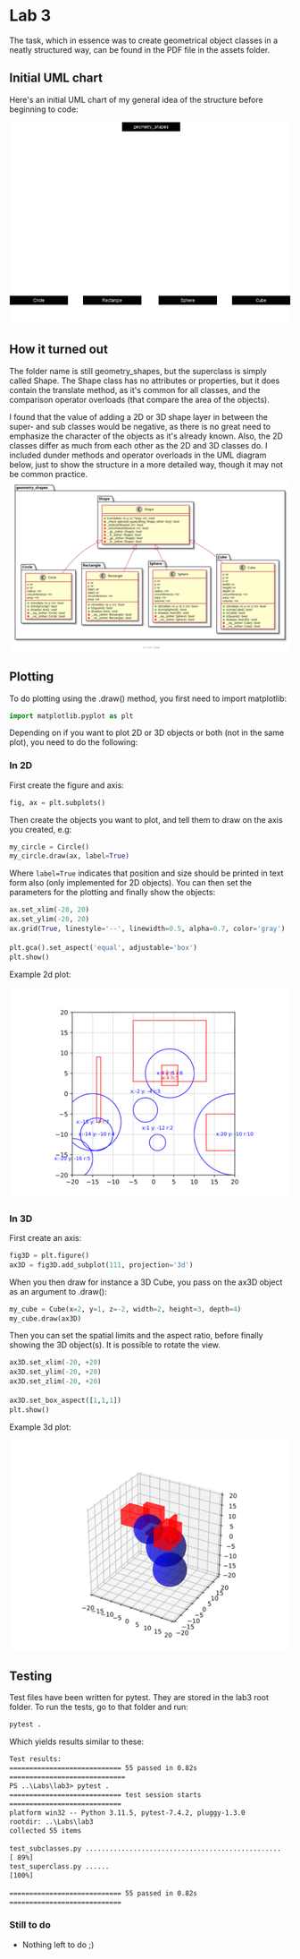 # Lab 3

The task, which in essence was to create geometrical object classes in a neatly structured way, can be found in the PDF file in the assets folder.

## Initial UML chart
Here's an initial UML chart of my general idea of the structure before beginning to code:

![Initial UML Diagram](./assets/Labb3UML.drawio.png)

## How it turned out
The folder name is still geometry_shapes, but the superclass is simply called Shape. The Shape class has no attributes or properties, but it does contain the translate method, as it's common for all classes, and the comparison operator overloads (that compare the area of the objects).

I found that the value of adding a 2D or 3D shape layer in between the super- and sub classes would be negative, as there is no great need to emphasize the character of the objects as it's already known. Also, the 2D classes  differ as much from each other as the 2D and 3D classes do. I included dunder methods and operator overloads in the UML diagram below, just to show the structure in a more detailed way, though it may not be common practice.
![Final UML Diagram](./assets/uml.svg)

## Plotting
To do plotting using the .draw() method, you first need to import matplotlib:
```python
import matplotlib.pyplot as plt
```
Depending on if you want to plot 2D or 3D objects or both (not in the same plot), you need to do the following:
### In 2D
First create the figure and axis:
```python
fig, ax = plt.subplots()
```

Then create the objects you want to plot, and tell them to draw on the axis you created, e.g:

```python
my_circle = Circle()
my_circle.draw(ax, label=True)
```

Where ``label=True`` indicates that position and size should be printed in text form also (only implemented for 2D objects). You can then set the parameters for the plotting and finally show the objects:

```python
ax.set_xlim(-20, 20)
ax.set_ylim(-20, 20)
ax.grid(True, linestyle='--', linewidth=0.5, alpha=0.7, color='gray')

plt.gca().set_aspect('equal', adjustable='box')
plt.show()
```
Example 2d plot:

![Example 2D plot](./assets/2dplot.svg)


### In 3D
First create an axis:
```python
fig3D = plt.figure()
ax3D = fig3D.add_subplot(111, projection='3d')
```

When you then draw for instance a 3D Cube, you pass on the ax3D object as an argument to .draw():
```python
my_cube = Cube(x=2, y=1, z=-2, width=2, height=3, depth=4)
my_cube.draw(ax3D)
``` 
Then you can set the spatial limits and the aspect ratio, before finally showing the 3D object(s). It is possible to rotate the view.
```python
ax3D.set_xlim(-20, +20)
ax3D.set_ylim(-20, +20)
ax3D.set_zlim(-20, +20)

ax3D.set_box_aspect([1,1,1])
plt.show()
``` 
Example 3d plot:

![Example 3D plot](./assets/3dplot.svg)

## Testing
Test files have been written for pytest. They are stored in the lab3 root folder. To run the tests, go to that folder and run:
```bash
pytest .
```
Which yields results similar to these:
```
Test results:
============================ 55 passed in 0.82s ============================= 
PS ..\Labs\lab3> pytest .
============================ test session starts ============================
platform win32 -- Python 3.11.5, pytest-7.4.2, pluggy-1.3.0
rootdir: ..\Labs\lab3
collected 55 items

test_subclasses.py .................................................  [ 89%]
test_superclass.py ......                                             [100%]

============================ 55 passed in 0.82s ============================
```

### Still to do
* Nothing left to do ;)